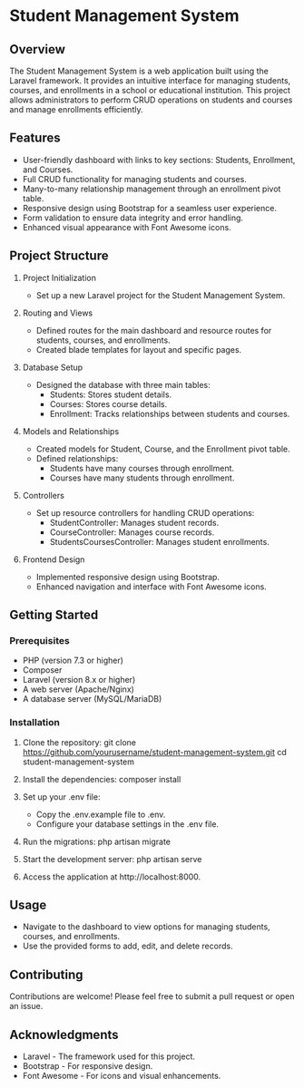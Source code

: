 # Student Management System

## Overview

The Student Management System is a web application built using the Laravel framework. It provides an intuitive interface for managing students, courses, and enrollments in a school or educational institution. This project allows administrators to perform CRUD operations on students and courses and manage enrollments efficiently.

## Features

- User-friendly dashboard with links to key sections: Students, Enrollment, and Courses.
- Full CRUD functionality for managing students and courses.
- Many-to-many relationship management through an enrollment pivot table.
- Responsive design using Bootstrap for a seamless user experience.
- Form validation to ensure data integrity and error handling.
- Enhanced visual appearance with Font Awesome icons.

## Project Structure

1. Project Initialization
   - Set up a new Laravel project for the Student Management System.

2. Routing and Views
   - Defined routes for the main dashboard and resource routes for students, courses, and enrollments.
   - Created blade templates for layout and specific pages.

3. Database Setup
   - Designed the database with three main tables:
     - Students: Stores student details.
     - Courses: Stores course details.
     - Enrollment: Tracks relationships between students and courses.

4. Models and Relationships
   - Created models for Student, Course, and the Enrollment pivot table.
   - Defined relationships:
     - Students have many courses through enrollment.
     - Courses have many students through enrollment.

5. Controllers
   - Set up resource controllers for handling CRUD operations:
     - StudentController: Manages student records.
     - CourseController: Manages course records.
     - StudentsCoursesController: Manages student enrollments.

6. Frontend Design
   - Implemented responsive design using Bootstrap.
   - Enhanced navigation and interface with Font Awesome icons.

## Getting Started

### Prerequisites

- PHP (version 7.3 or higher)
- Composer
- Laravel (version 8.x or higher)
- A web server (Apache/Nginx)
- A database server (MySQL/MariaDB)

### Installation

1. Clone the repository:
   git clone https://github.com/yourusername/student-management-system.git
   cd student-management-system

2. Install the dependencies:
   composer install

3. Set up your .env file:
   - Copy the .env.example file to .env.
   - Configure your database settings in the .env file.

4. Run the migrations:
   php artisan migrate

5. Start the development server:
   php artisan serve

6. Access the application at http://localhost:8000.

## Usage

- Navigate to the dashboard to view options for managing students, courses, and enrollments.
- Use the provided forms to add, edit, and delete records.

## Contributing

Contributions are welcome! Please feel free to submit a pull request or open an issue.



## Acknowledgments

- Laravel - The framework used for this project.
- Bootstrap - For responsive design.
- Font Awesome - For icons and visual enhancements.
